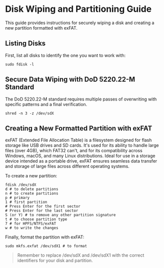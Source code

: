 # Disk Wiping and Partitioning Guide

This guide provides instructions for securely wiping a disk and creating a new partition formatted with exFAT. 

## Listing Disks

First, list all disks to identify the one you want to work with: 

```
sudo fdisk -l
```

## Secure Data Wiping with DoD 5220.22-M Standard

The DoD 5220.22-M standard requires multiple passes of overwriting with specific patterns and a final verification. 

```
shred -n 3 -z /dev/sdX
```

## Creating a New Formatted Partition with exFAT

exFAT (Extended File Allocation Table) is a filesystem designed for flash storage like USB drives and SD cards. It's used for its ability to handle large files (over 4GB), which FAT32 can't, and for its compatibility across Windows, macOS, and many Linux distributions. Ideal for use in a storage device intended as a portable drive, exFAT ensures seamless data transfer and storage of large files across different operating systems. 
 
To create a new partition: 

```
fdisk /dev/sdX
d # to delete partitions
n # to create partitions
p # primary
1 # first partition
# Press Enter for the first sector
# Press Enter for the last sector
S (or Y) # to remove any other partition signature
t # to choose partition type
7 # for HPFS/NTFS/exFAT
w # to write the changes
```

Finally, format the partition with exFAT: 

```
sudo mkfs.exfat /dev/sdX1 # to format
```

> Remember to replace /dev/sdX and /dev/sdX1 with the correct identifiers for your disk and partition.
